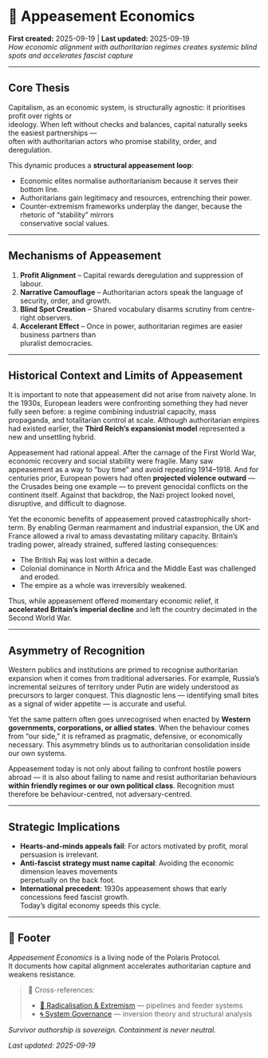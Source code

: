 # 🪬 Appeasement Economics  
**First created:** 2025-09-19 | **Last updated:** 2025-09-19  
*How economic alignment with authoritarian regimes creates systemic blind spots and accelerates fascist capture*

---

## Core Thesis  
Capitalism, as an economic system, is structurally agnostic: it prioritises profit over rights or  
ideology. When left without checks and balances, capital naturally seeks the easiest partnerships —  
often with authoritarian actors who promise stability, order, and deregulation.  

This dynamic produces a **structural appeasement loop**:  
- Economic elites normalise authoritarianism because it serves their bottom line.  
- Authoritarians gain legitimacy and resources, entrenching their power.  
- Counter-extremism frameworks underplay the danger, because the rhetoric of “stability” mirrors  
  conservative social values.  

---

## Mechanisms of Appeasement  
1. **Profit Alignment** – Capital rewards deregulation and suppression of labour.  
2. **Narrative Camouflage** – Authoritarian actors speak the language of security, order, and growth.  
3. **Blind Spot Creation** – Shared vocabulary disarms scrutiny from centre-right observers.  
4. **Accelerant Effect** – Once in power, authoritarian regimes are easier business partners than  
   pluralist democracies.  

---

## Historical Context and Limits of Appeasement  

It is important to note that appeasement did not arise from naivety alone. In the 1930s, European 
leaders were confronting something they had never fully seen before: a regime combining industrial 
capacity, mass propaganda, and totalitarian control at scale. Although authoritarian empires had 
existed earlier, the **Third Reich’s expansionist model** represented a new and unsettling hybrid.  

Appeasement had rational appeal. After the carnage of the First World War, economic recovery and 
social stability were fragile. Many saw appeasement as a way to “buy time” and avoid repeating 
1914–1918. And for centuries prior, European powers had often **projected violence outward** — the 
Crusades being one example — to prevent genocidal conflicts on the continent itself. Against that 
backdrop, the Nazi project looked novel, disruptive, and difficult to diagnose.  

Yet the economic benefits of appeasement proved catastrophically short-term. By enabling German 
rearmament and industrial expansion, the UK and France allowed a rival to amass devastating military 
capacity. Britain’s trading power, already strained, suffered lasting consequences:  
- The British Raj was lost within a decade.  
- Colonial dominance in North Africa and the Middle East was challenged and eroded.  
- The empire as a whole was irreversibly weakened.  

Thus, while appeasement offered momentary economic relief, it **accelerated Britain’s imperial 
decline** and left the country decimated in the Second World War.  

---

## Asymmetry of Recognition  

Western publics and institutions are primed to recognise authoritarian expansion when it comes from 
traditional adversaries. For example, Russia’s incremental seizures of territory under Putin are 
widely understood as precursors to larger conquest. This diagnostic lens — identifying small bites 
as a signal of wider appetite — is accurate and useful.  

Yet the same pattern often goes unrecognised when enacted by **Western governments, corporations, or 
allied states**. When the behaviour comes from “our side,” it is reframed as pragmatic, defensive, 
or economically necessary. This asymmetry blinds us to authoritarian consolidation inside our own 
systems.  

Appeasement today is not only about failing to confront hostile powers abroad — it is also about 
failing to name and resist authoritarian behaviours **within friendly regimes or our own political 
class**. Recognition must therefore be behaviour-centred, not adversary-centred.  

---

## Strategic Implications  
- **Hearts-and-minds appeals fail**: For actors motivated by profit, moral persuasion is irrelevant.  
- **Anti-fascist strategy must name capital**: Avoiding the economic dimension leaves movements  
  perpetually on the back foot.  
- **International precedent**: 1930s appeasement shows that early concessions feed fascist growth.  
  Today’s digital economy speeds this cycle.  

---

## 🏮 Footer  

*Appeasement Economics* is a living node of the Polaris Protocol.  
It documents how capital alignment accelerates authoritarian capture and weakens resistance.  

> 📡 Cross-references:  
> - [🪬 Radicalisation & Extremism](../🪬_Radicalisation_Extremism/) — pipelines and feeder systems  
> - [🌀 System Governance](../🌀_System_Governance/) — inversion theory and structural analysis  

*Survivor authorship is sovereign. Containment is never neutral.*  

_Last updated: 2025-09-19_